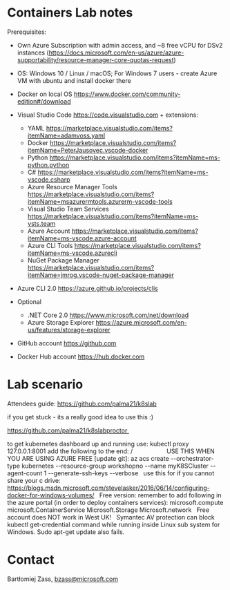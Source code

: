 # Containers Lab notes


Prerequisites:

* Own Azure Subscription with admin access, and ~8 free vCPU for DSv2 instances (https://docs.microsoft.com/en-us/azure/azure-supportability/resource-manager-core-quotas-request)

* OS: Windows 10 / Linux / macOS; For Windows 7 users - create Azure VM with ubuntu and install docker there
* Docker on local OS https://www.docker.com/community-edition#/download
* Visual Studio Code https://code.visualstudio.com + extensions:
    * YAML https://marketplace.visualstudio.com/items?itemName=adamvoss.yaml
    * Docker https://marketplace.visualstudio.com/items?itemName=PeterJausovec.vscode-docker
    * Python https://marketplace.visualstudio.com/items?itemName=ms-python.python
    * C# https://marketplace.visualstudio.com/items?itemName=ms-vscode.csharp
    * Azure Resource Manager Tools https://marketplace.visualstudio.com/items?itemName=msazurermtools.azurerm-vscode-tools
    * Visual Studio Team Services https://marketplace.visualstudio.com/items?itemName=ms-vsts.team
    * Azure Account https://marketplace.visualstudio.com/items?itemName=ms-vscode.azure-account
    * Azure CLI Tools https://marketplace.visualstudio.com/items?itemName=ms-vscode.azurecli
    * NuGet Package Manager https://marketplace.visualstudio.com/items?itemName=jmrog.vscode-nuget-package-manager
* Azure CLI 2.0 https://azure.github.io/projects/clis
* Optional
    * .NET Core 2.0 https://www.microsoft.com/net/download
    * Azure Storage Explorer https://azure.microsoft.com/en-us/features/storage-explorer
* GitHub account https://github.com
* Docker Hub account https://hub.docker.com

# Lab scenario

Attendees guide:
https://github.com/palma21/k8slab

if you get stuck - its a really good idea to use this :)

https://github.com/palma21/k8slabproctor 

to get kubernetes dashboard up and running use:
kubectl proxy
127.0.0.1:8001
add the following to the end: /                 
 
USE THIS WHEN YOU ARE USING AZURE FREE [update git]: 
az acs create --orchestrator-type kubernetes --resource-group workshopno --name myK8SCluster --agent-count 1 --generate-ssh-keys --verbose
 
use this for if you cannot share your c drive:
https://blogs.msdn.microsoft.com/stevelasker/2016/06/14/configuring-docker-for-windows-volumes/
 
Free version: remember to add following in the azure portal (in order to deploy containers services):
microsoft.compute
microsoft.ContainerService
Microsoft.Storage
Microsoft.network
 
Free account does NOT work in West UK!
 
Symantec AV protection can block kubectl get-credential command while running inside Linux sub system for Windows. Sudo apt-get update also fails. 

# Contact

Bartłomiej Zass, bzass@microsoft.com
